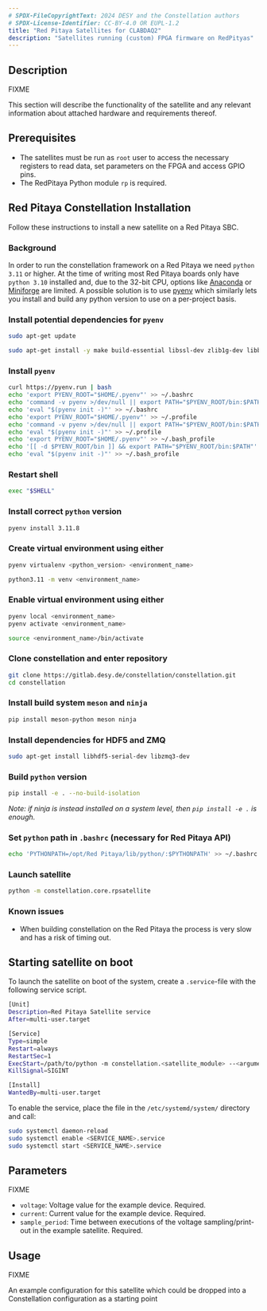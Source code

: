 ```yaml
---
# SPDX-FileCopyrightText: 2024 DESY and the Constellation authors
# SPDX-License-Identifier: CC-BY-4.0 OR EUPL-1.2
title: "Red Pitaya Satellites for CLABDAQ2"
description: "Satellites running (custom) FPGA firmware on RedPityas"
---
```


## Description

FIXME

This section will describe the functionality of the satellite and any relevant information about attached hardware and requirements thereof.

## Prerequisites

- The satellites must be run as `root` user to access the necessary registers to read data, set parameters on the FPGA and access GPIO pins.
- The RedPitaya Python module `rp` is required.

## Red Pitaya Constellation Installation

Follow these instructions to install a new satellite on a Red Pitaya SBC.

### Background

In order to run the constellation framework on a Red Pitaya we need `python 3.11` or higher. At the time of writing most Red Pitaya boards only have `python 3.10` installed and, due to the 32-bit CPU, options like [Anaconda](https://www.anaconda.com/) or [Miniforge](https://github.com/conda-forge/miniforge) are limited. A possible solution is to use [pyenv](https://github.com/pyenv/pyenv) which similarly lets you install and build any python version to use on a per-project basis.

### Install potential dependencies for `pyenv`

```bash
sudo apt-get update
```

```bash
sudo apt-get install -y make build-essential libssl-dev zlib1g-dev libbz2-dev libreadline-dev libsqlite3-dev wget curl llvm libncurses5-dev libncursesw5-dev xz-utils tk-dev libffi-dev liblzma-dev
```

### Install `pyenv`

```bash
curl https://pyenv.run | bash
echo 'export PYENV_ROOT="$HOME/.pyenv"' >> ~/.bashrc
echo 'command -v pyenv >/dev/null || export PATH="$PYENV_ROOT/bin:$PATH"' >> ~/.bashrc
echo 'eval "$(pyenv init -)"' >> ~/.bashrc
echo 'export PYENV_ROOT="$HOME/.pyenv"' >> ~/.profile
echo 'command -v pyenv >/dev/null || export PATH="$PYENV_ROOT/bin:$PATH"' >> ~/.profile
echo 'eval "$(pyenv init -)"' >> ~/.profile
echo 'export PYENV_ROOT="$HOME/.pyenv"' >> ~/.bash_profile
echo '[[ -d $PYENV_ROOT/bin ]] && export PATH="$PYENV_ROOT/bin:$PATH"' >> ~/.bash_profile
echo 'eval "$(pyenv init -)"' >> ~/.bash_profile
```

### Restart shell

```bash
exec "$SHELL"
```

### Install correct `python` version

```bash
pyenv install 3.11.8
```

### Create virtual environment using either

```bash
pyenv virtualenv <python_version> <environment_name>
```

```bash
python3.11 -m venv <environment_name>
```

### Enable virtual environment using either

```bash
pyenv local <environment_name>
pyenv activate <environment_name>
```

```bash
source <environment_name>/bin/activate
```

### Clone **constellation** and enter repository

```bash
git clone https://gitlab.desy.de/constellation/constellation.git
cd constellation
```

### Install build system `meson` and `ninja`

```bash
pip install meson-python meson ninja
```

### Install dependencies for HDF5 and ZMQ

```bash
sudo apt-get install libhdf5-serial-dev libzmq3-dev
```

### Build `python` version

```bash
pip install -e . --no-build-isolation
```

*Note: if ninja is instead installed on a system level, then `pip install -e .` is enough.*

### Set `python` path in `.bashrc` (necessary for Red Pitaya API)

```bash
echo 'PYTHONPATH=/opt/Red Pitaya/lib/python/:$PYTHONPATH' >> ~/.bashrc
```

### Launch satellite

```bash
python -m constellation.core.rpsatellite
```

### Known issues

- When building constellation on the Red Pitaya the process is very slow and has a risk of timing out.

## Starting satellite on boot

To launch the satellite on boot of the system, create a `.service`-file with the following service script.

```bash
[Unit]
Description=Red Pitaya Satellite service
After=multi-user.target

[Service]
Type=simple
Restart=always
RestartSec=1
ExecStart=/path/to/python -m constellation.<satellite_module> --<arguments>
KillSignal=SIGINT

[Install]
WantedBy=multi-user.target
```

To enable the service, place the file in the `/etc/systemd/system/` directory and call:

```bash
sudo systemctl daemon-reload
sudo systemctl enable <SERVICE_NAME>.service
sudo systemctl start <SERVICE_NAME>.service
```

## Parameters

FIXME

- `voltage`: Voltage value for the example device. Required.
- `current`: Current value for the example device. Required.
- `sample_period`: Time between executions of the voltage sampling/print-out in the example satellite. Required.

## Usage

FIXME

An example configuration for this satellite which could be dropped into a Constellation configuration as a starting point
